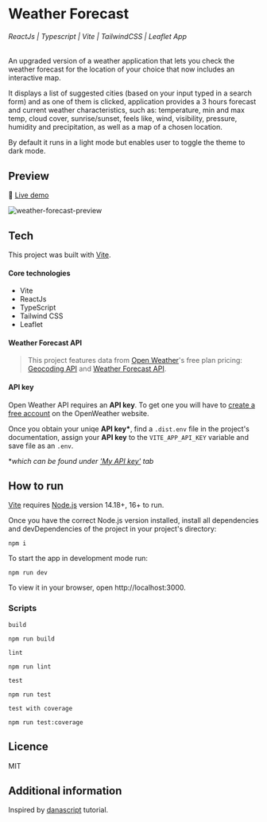 # Weather Forecast

###### ReactJs | Typescript | Vite | TailwindCSS | Leaflet App

An upgraded version of a weather application that lets you check the weather forecast for the location of your choice that now includes an interactive map.

It displays a list of suggested cities (based on your input typed in a search form) and as one of them is clicked, application provides a 3 hours forecast and current weather characteristics, such as: temperature, min and max temp, cloud cover, sunrise/sunset, feels like, wind, visibility, pressure, humidity and precipitation, as well as a map of a chosen location.

By default it runs in a light mode but enables user to toggle the theme to dark mode.

## Preview

🔗 [Live demo](https://przezsamoha-weather-forecast-app-2.netlify.app/)

![weather-forecast-preview](https://user-images.githubusercontent.com/99020665/258645894-25d3a14d-1b40-4750-9d48-cf57922107e3.png)

## Tech

This project was built with [Vite](https://vitejs.dev/).

#### Core technologies

- Vite
- ReactJs
- TypeScript
- Tailwind CSS
- Leaflet

#### Weather Forecast API

> This project features data from [Open Weather](https://openweathermap.org/)'s free plan pricing:
> [Geocoding API](https://openweathermap.org/api/geocoding-api) and
> [Weather Forecast API](https://openweathermap.org/forecast5).

#### API key

Open Weather API requires an **API key**.
To get one you will have to [create a free account](https://home.openweathermap.org/users/sign_up) on the OpenWeather website.

Once you obtain your uniqe **API key\***, find a `.dist.env` file in the project's documentation, assign your **API key** to the `VITE_APP_API_KEY` variable and save file as an `.env`.

\*_which can be found under ['My API key'](https://home.openweathermap.org/api_keys) tab_

## How to run

[Vite](https://vitejs.dev/guide/#scaffolding-your-first-vite-project) requires [Node.js](https://nodejs.org/en/) version 14.18+, 16+ to run.

Once you have the correct Node.js version installed, install all dependencies and devDependencies of the project in your project's directory:

```
npm i
```

To start the app in development mode run:

```
npm run dev
```

To view it in your browser, open http://localhost:3000.

### Scripts

`build`

```
npm run build
```

`lint`

```
npm run lint
```

`test`

```
npm run test
```

`test with coverage`

```
npm run test:coverage
```

## Licence

MIT

## Additional information

Inspired by [danascript](https://github.com/danascript/the-ultimate-api-challenge-weather-api-typescript) tutorial.
